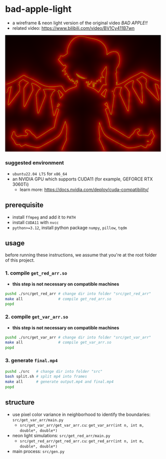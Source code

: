 # bad-apple-light
- a wireframe & neon light version of the original video *BAD APPLE!!*
- related video: https://www.bilibili.com/video/BV1Cy411B7wn

![](./src/bin/output_frame_0845.png)



### suggested environment

- `ubuntu22.04 LTS` for `x86_64`
- an NVIDIA GPU which supports CUDA11 (for example, GEFORCE RTX 3060Ti)
  - learn more: https://docs.nvidia.com/deploy/cuda-compatibility/



## prerequisite

- install `ffmpeg` and add it to `PATH`
- install  `CUDA11` with `nvcc` 
- `python>=3.12`, install python package `numpy`, `pillow`, `tqdm`



## usage

before running these instructions, we assume that you're at the root folder of this project.

### 1. compile `get_red_arr.so`

- **this step is not necessary on compatible machines**

```bash
pushd ./src/get_red_arr # change dir into folder "src/get_red_arr"
make all                # compile get_red_arr.so
popd
```

### 2. compile `get_var_arr.so`

- **this step is not necessary on compatible machines**

```bash
pushd ./src/get_var_arr # change dir into folder "src/get_var_arr"
make all                # compile get_var_arr.so
popd
```

### 3. generate `final.mp4`

```bash
pushd ./src   # change dir into folder "src"
bash split.sh # split mp4 into frames
make all      # generate output.mp4 and final.mp4
popd
```



## structure

- use pixel color variance in neighborhood to identify the boundaries: `src/get_var_arr/main.py`
  - `src/get_var_arr/get_var_arr.cu`: `get_var_arr(int n, int m, double*, double*)`
- neon light simulations: `src/get_red_arr/main.py`
  - `src/get_red_arr/get_red_arr.cu`: `get_red_arr(int n, int m, double*, double*)`
- main process: `src/gen.py`

